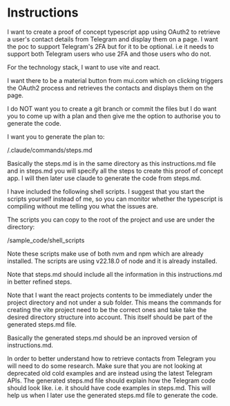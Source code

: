 # Instructions

I want to create a proof of concept typescript app using OAuth2 to retrieve a user's contact details from Telegram and display them on a page.  I want the poc to support Telegram's 2FA but for it to be optional.  i.e it needs to support both Telegram users who use 2FA and those users who do not.

For the technology stack, I want to use vite and react.

I want there to be a material button from mui.com which on clicking triggers the OAuth2 process and retrieves the contacts and displays them on the page.

I do NOT want you to create a git branch or commit the files but I do want you to come up with a plan and then give me the option to authorise you to generate the code.

I want you to generate the plan to:

<project-dir>/.claude/commands/steps.md

Basically the steps.md is in the same directory as this instructions.md file and in steps.md you will specify all the steps to create this proof of concept app.  I will then later use claude to generate the code from steps.md.

I have included the following shell scripts.  I suggest that you start the scripts yourself instead of me, so you can monitor whether the typescript is compiling without me telling you what the issues are.

The scripts you can copy to the root of the project and use are under the directory:

<project-dir>/sample_code/shell_scripts

Note these scripts make use of both nvm and npm which are already installed. The scripts are using v22.18.0 of node and it is already installed.

Note that steps.md should include all the information in this instructions.md in better refined steps.

Note that I want the react projects contents to be immediately under the project directory and not under a sub folder.  This means the commands for creating the vite project need to be the correct ones and take take the desired directory structure into account.  This itself should be part of the generated steps.md file.

Basically the generated steps.md should be an inproved version of instructions.md.

In order to better understand how to retrieve contacts from Telegram you will need to do some research.  Make sure that you are not looking at deprecated old cold examples and are instead using the latest Telegram APIs.  The generated steps.md file should explain how the Telegram code should look like.  i.e. it should have code examples in steps.md.  This will help us when I later use the generated steps.md file to generate the code.

